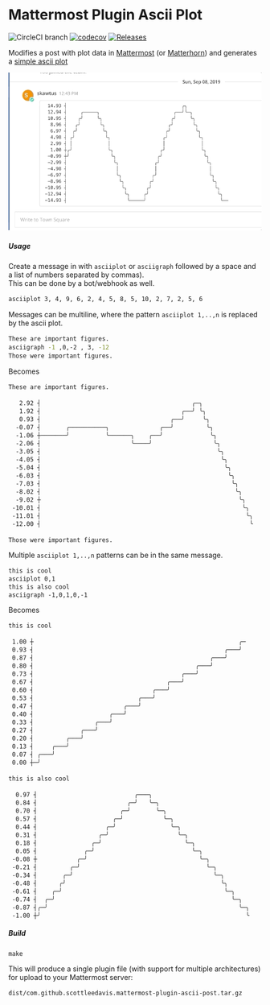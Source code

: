 # Mattermost Plugin Ascii Plot
![CircleCI branch](https://img.shields.io/circleci/project/github/scottleedavis/mattermost-plugin-ascii-plot/master.svg)   [![codecov](https://codecov.io/gh/scottleedavis/mattermost-plugin-ascii-plot/branch/master/graph/badge.svg)](https://codecov.io/gh/scottleedavis/mattermost-plugin-ascii-plot)  [![Releases](https://img.shields.io/github/release/scottleedavis/mattermost-plugin-ascii-plot.svg)](https://github.com/scottleedavis/mattermost-plugin-ascii-plot/releases/latest)

Modifies a post with plot data in [Mattermost](https://mattermost.com) (or [Matterhorn](https://github.com/matterhorn-chat/matterhorn)) and generates a [simple ascii plot](https://github.com/guptarohit/asciigraph) 

![img](asciiplot-example.gif)

##### Usage 

Create a message in  with `asciiplot` or `asciigraph` followed by a space and a list of numbers separated by commas).  
This can be done by a bot/webhook as well.

```bash
asciiplot 3, 4, 9, 6, 2, 4, 5, 8, 5, 10, 2, 7, 2, 5, 6
```

Messages can be multiline, where the pattern `asciiplot 1,..,n` is replaced by the ascii plot.  
```bash
These are important figures.
asciigraph -1 ,0,-2 , 3, -12
Those were important figures.
```
Becomes
```
These are important figures.

   2.92 ┤                                          ╭─╮               
   1.92 ┤                                       ╭──╯ ╰╮              
   0.93 ┤                                    ╭──╯     ╰╮             
  -0.07 ┤       ╭──────────╮              ╭──╯         ╰╮            
  -1.06 ┼───────╯          ╰──────╮    ╭──╯             ╰╮           
  -2.06 ┤                         ╰────╯                 ╰╮          
  -3.05 ┤                                                 ╰╮         
  -4.05 ┤                                                  ╰╮        
  -5.04 ┤                                                   ╰╮       
  -6.03 ┤                                                    ╰╮      
  -7.03 ┤                                                     ╰╮     
  -8.02 ┤                                                      ╰╮    
  -9.02 ┼                                                       ╰╮   
 -10.01 ┤                                                        ╰╮  
 -11.01 ┤                                                         ╰╮ 
 -12.00 ┤                                                          ╰ 
 
Those were important figures.
```

Multiple `asciiplot 1,..,n` patterns can be in the same message.
```
this is cool
asciiplot 0,1
this is also cool
asciigraph -1,0,1,0,-1
```
Becomes
```
this is cool

 1.00 ┼                                                         ╭─ 
 0.93 ┤                                                     ╭───╯  
 0.87 ┤                                                 ╭───╯      
 0.80 ┤                                             ╭───╯          
 0.73 ┤                                         ╭───╯              
 0.67 ┤                                     ╭───╯                  
 0.60 ┤                                 ╭───╯                      
 0.53 ┤                             ╭───╯                          
 0.47 ┤                         ╭───╯                              
 0.40 ┤                     ╭───╯                                  
 0.33 ┤                 ╭───╯                                      
 0.27 ┤             ╭───╯                                          
 0.20 ┤         ╭───╯                                              
 0.13 ┤     ╭───╯                                                  
 0.07 ┤ ╭───╯                                                      
 0.00 ┼─╯                                                          

this is also cool

  0.97 ┤                           ╭───╮                            
  0.84 ┤                         ╭─╯   ╰─╮                          
  0.70 ┤                       ╭─╯       ╰─╮                        
  0.57 ┤                     ╭─╯           ╰─╮                      
  0.44 ┤                   ╭─╯               ╰─╮                    
  0.31 ┤                 ╭─╯                   ╰─╮                  
  0.18 ┤               ╭─╯                       ╰─╮                
  0.05 ┤             ╭─╯                           ╰─╮              
 -0.08 ┼           ╭─╯                               ╰─╮            
 -0.21 ┤         ╭─╯                                   ╰─╮          
 -0.34 ┤       ╭─╯                                       ╰─╮        
 -0.48 ┤      ╭╯                                           ╰╮       
 -0.61 ┤    ╭─╯                                             ╰─╮     
 -0.74 ┤  ╭─╯                                                 ╰─╮   
 -0.87 ┤╭─╯                                                     ╰─╮ 
 -1.00 ┼╯                                                         ╰ 
```

##### Build
```
make
```

This will produce a single plugin file (with support for multiple architectures) for upload to your Mattermost server:

```
dist/com.github.scottleedavis.mattermost-plugin-ascii-post.tar.gz
```
